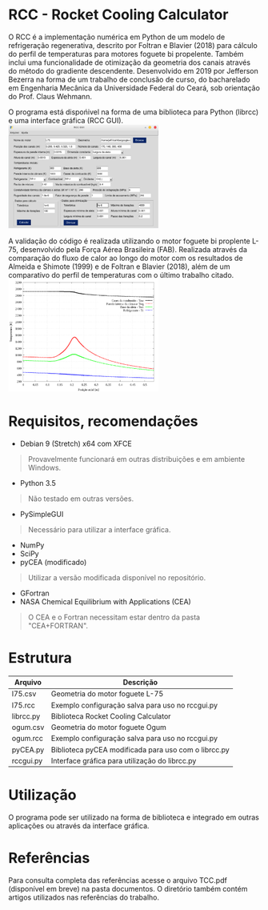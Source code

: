 # RCC - Rocket Cooling Calculator

O RCC é a implementação numérica em Python de um modelo de refrigeração regenerativa, descrito por Foltran e Blavier (2018) para cálculo do perfil de temperaturas para motores foguete bi propelente. Também inclui uma funcionalidade de otimização da geometria dos canais através do método do gradiente descendente.
Desenvolvido em 2019 por Jefferson Bezerra na forma de um trabalho de conclusão de curso, do bacharelado em Engenharia Mecânica da Universidade Federal do Ceará, sob orientação do Prof. Claus Wehmann.

O programa está dispońivel na forma de uma biblioteca para Python (librcc) e uma interface gráfica (RCC GUI).
<img src="/figures/fig1.png" width="300"/>

A validação do código é realizada utilizando o motor foguete bi proplente L-75, desenvolvido pela Força Aérea Brasileira (FAB). Realizada através da comparação do fluxo de calor ao longo do motor com os resultados de Almeida e Shimote (1999) e de Foltran e Blavier (2018), além de um comparativo do perfil de temperaturas com o último trabalho citado.
<img src="/figures/fig2.png" width="300"/>

# Requisitos, recomendações
- Debian 9 (Stretch) x64 com XFCE
> Provavelmente funcionará em outras distribuições e em ambiente Windows.
- Python 3.5
> Não testado em outras versões.
- PySimpleGUI
> Necessário para utilizar a interface gráfica.
- NumPy
- SciPy
- pyCEA (modificado)
> Utilizar a versão modificada disponível no repositório.
- GFortran
- NASA Chemical Equilibrium with Applications (CEA)
> O CEA e o Fortran necessitam estar dentro da pasta "CEA+FORTRAN".

# Estrutura

|Arquivo       |Descrição                         |
|--------------|----------------------------------------------------|
|l75.csv       |Geometria do motor foguete L-75                     |
|l75.rcc       |Exemplo configuração salva para uso no rccgui.py    |
|librcc.py     |Biblioteca Rocket Cooling Calculator                |
|ogum.csv      |Geometria do motor foguete Ogum                     |
|ogum.rcc      |Exemplo configuração salva para uso no rccgui.py    |
|pyCEA.py      |Biblioteca pyCEA modificada para uso com o librcc.py|
|rccgui.py     |Interface gráfica para utilização do librcc.py      |

# Utilização

O programa pode ser utilizado na forma de biblioteca e integrado em outras aplicações ou através da interface gráfica.

# Referências

Para consulta completa das referências acesse o arquivo TCC.pdf (disponível em breve) na pasta documentos. O diretório também contém artigos utilizados nas referências do trabalho.
